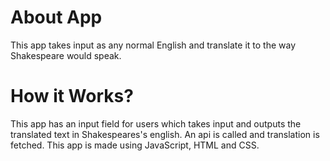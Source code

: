 # About App
This app takes input as any normal English and translate it to the way Shakespeare would speak.

# How it Works?
This app has an input field for users which takes input and outputs the translated text in Shakespeares's english.
An api is called and translation is fetched. This app is made using JavaScript, HTML and CSS.